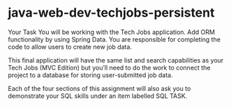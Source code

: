 # java-web-dev-techjobs-persistent
Your Task
You will be working with the Tech Jobs application. Add ORM functionality by using Spring Data. You are responsible for completing 
the code to allow users to create new job data.

This final application will have the same list and search capabilities as your Tech Jobs (MVC Edition) but you’ll need to do 
the work to connect the project to a database for storing user-submitted job data.

Each of the four sections of this assignment will also ask you to demonstrate your SQL skills under an item labelled SQL TASK.

